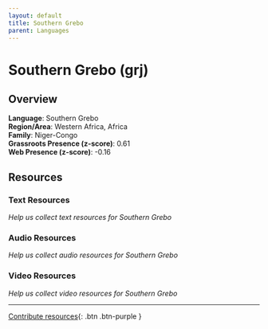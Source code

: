 ```yaml
---
layout: default
title: Southern Grebo
parent: Languages
---
```


# Southern Grebo (grj)

## Overview

**Language**: Southern Grebo  
**Region/Area**: Western Africa, Africa  
**Family**: Niger-Congo  
**Grassroots Presence (z-score)**: 0.61  
**Web Presence (z-score)**: -0.16  

## Resources

### Text Resources
*Help us collect text resources for Southern Grebo*

### Audio Resources
*Help us collect audio resources for Southern Grebo*

### Video Resources
*Help us collect video resources for Southern Grebo*

---

[Contribute resources](https://forms.office.com/e/1SfLJx3u1r){: .btn .btn-purple }
